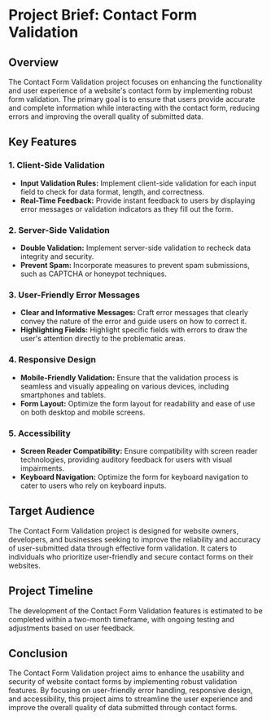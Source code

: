# Project Brief: Contact Form Validation

## Overview

The Contact Form Validation project focuses on enhancing the functionality and user experience of a website's contact form by implementing robust form validation. The primary goal is to ensure that users provide accurate and complete information while interacting with the contact form, reducing errors and improving the overall quality of submitted data.

## Key Features

### 1. Client-Side Validation

- **Input Validation Rules:** Implement client-side validation for each input field to check for data format, length, and correctness.
- **Real-Time Feedback:** Provide instant feedback to users by displaying error messages or validation indicators as they fill out the form.

### 2. Server-Side Validation

- **Double Validation:** Implement server-side validation to recheck data integrity and security.
- **Prevent Spam:** Incorporate measures to prevent spam submissions, such as CAPTCHA or honeypot techniques.

### 3. User-Friendly Error Messages

- **Clear and Informative Messages:** Craft error messages that clearly convey the nature of the error and guide users on how to correct it.
- **Highlighting Fields:** Highlight specific fields with errors to draw the user's attention directly to the problematic areas.

### 4. Responsive Design

- **Mobile-Friendly Validation:** Ensure that the validation process is seamless and visually appealing on various devices, including smartphones and tablets.
- **Form Layout:** Optimize the form layout for readability and ease of use on both desktop and mobile screens.

### 5. Accessibility

- **Screen Reader Compatibility:** Ensure compatibility with screen reader technologies, providing auditory feedback for users with visual impairments.
- **Keyboard Navigation:** Optimize the form for keyboard navigation to cater to users who rely on keyboard inputs.

## Target Audience

The Contact Form Validation project is designed for website owners, developers, and businesses seeking to improve the reliability and accuracy of user-submitted data through effective form validation. It caters to individuals who prioritize user-friendly and secure contact forms on their websites.

## Project Timeline

The development of the Contact Form Validation features is estimated to be completed within a two-month timeframe, with ongoing testing and adjustments based on user feedback.

## Conclusion

The Contact Form Validation project aims to enhance the usability and security of website contact forms by implementing robust validation features. By focusing on user-friendly error handling, responsive design, and accessibility, this project aims to streamline the user experience and improve the overall quality of data submitted through contact forms.
